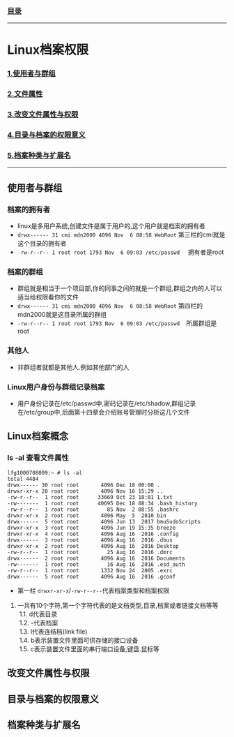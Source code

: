 ### [目录](https://github.com/Letitmiss/Linux-learning/blob/master/README.md)

----
# Linux档案权限

### [1.使用者与群组](#使用者与群组)
### [2.文件属性](#文件属性)
### [3.改变文件属性与权限](#改变文件属性与权限)
### [4.目录与档案的权限意义](#目录与档案的权限意义)
### [5.档案种类与扩展名](#档案种类与扩展名)
-------

## 使用者与群组

### 档案的拥有者
* linux是多用户系统,创建文件是属于用户的,这个用户就是档案的拥有者
* `drwx------ 31 cmi mdn2000 4096 Nov  6 08:58 WebRoot` 第三栏的cmi就是这个目录的拥有者
* `-rw-r--r-- 1 root root 1793 Nov  6 09:03 /etc/passwd `   拥有者是root
### 档案的群组
* 群组就是相当于一个项目部,你的同事之间的就是一个群组,群组之内的人可以适当给权限看你的文件
* `drwx------ 31 cmi mdn2000 4096 Nov  6 08:58 WebRoot` 第四栏的mdn2000就是这目录所属的群组
* `-rw-r--r-- 1 root root 1793 Nov  6 09:03 /etc/passwd `  所属群组是root
### 其他人
* 非群组者就都是其他人.例如其他部门的人
### Linux用户身份与群组记录档案
* 用户身份记录在/etc/passwd中,密码记录在/etc/shadow,群组记录在/etc/group中,后面第十四章会介绍账号管理时分析这几个文件
## Linux档案概念

### ls -al 查看文件属性
```
lfg1000708009:~ # ls -al
total 4484
drwx------ 30 root root       4096 Dec 18 00:00 .
drwxr-xr-x 28 root root       4096 Nov 16 15:29 ..
-rw-r--r--  1 root root      33669 Oct 23 18:01 1.txt
-rw-------  1 root root      40695 Dec 18 08:34 .bash_history
-rw-r--r--  1 root root         85 Nov  2 08:55 .bashrc
drwxr-xr-x  2 root root       4096 May  5  2010 bin
drwx------  5 root root       4096 Jun 13  2017 bmuSudoScripts
drwxr-xr-x  3 root root       4096 Jun 19 15:35 breeze
drwxr-xr-x  4 root root       4096 Aug 16  2016 .config
drwx------  3 root root       4096 Aug 16  2016 .dbus
drwxr-xr-x  2 root root       4096 Aug 16  2016 Desktop
-rw-r--r--  1 root root         25 Aug 16  2016 .dmrc
drwx------  2 root root       4096 Aug 16  2016 Documents
-rw-------  1 root root         16 Aug 16  2016 .esd_auth
-rw-r--r--  1 root root       1332 Nov 24  2005 .exrc
drwx------  5 root root       4096 Aug 16  2016 .gconf
```
* 第一栏 `drwxr-xr-x`/`-rw-r--r--`代表档案类型和档案权限
1. 一共有10个字符,第一个字符代表的是文档类型,目录,档案或者链接文档等等   
  1.1. d代表目录    
  1.2. -代表档案    
  1.3. l代表连结档(link file)    
  1.4. b表示装置文件里面可供存储的接口设备   
  1.5. c表示装置文件里面的串行端口设备,键盘.鼠标等    
  

## 改变文件属性与权限
## 目录与档案的权限意义
## 档案种类与扩展名
